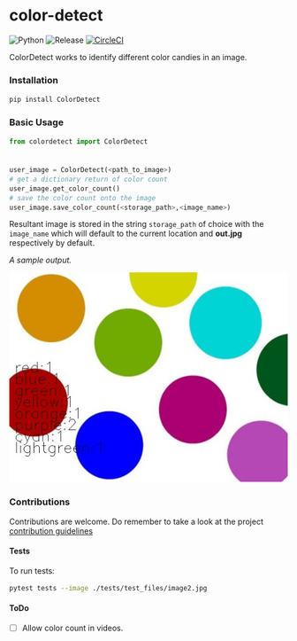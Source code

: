 # color-detect


![Python](https://img.shields.io/badge/Python-3.7-green)
![Release](https://img.shields.io/github/v/release/MarvinKweyu/ColorRecognition?include_prereleases)
[![CircleCI](https://circleci.com/gh/MarvinKweyu/ColorDetect.svg?style=svg)](https://circleci.com/gh/MarvinKweyu/ColorDetect)


ColorDetect works to identify different color candies in an image.




### Installation

```bash
pip install ColorDetect
```

### Basic Usage
```python
from colordetect import ColorDetect


user_image = ColorDetect(<path_to_image>)
# get a dictionary return of color count
user_image.get_color_count()
# save the color count onto the image
user_image.save_color_count(<storage_path>,<image_name>)

```

Resultant image is stored in the string `storage_path` of choice with the `image_name` which will default to the current location and **out.jpg** respectively by default.


 *A sample output.*


![Sample image](./images/out.jpg)



### Contributions

Contributions are welcome.
Do remember to take a look at the project [contribution guidelines](./CONTRIBUTING.md)

#### Tests
To run tests:
```bash
pytest tests --image ./tests/test_files/image2.jpg
```

#### ToDo

- [ ]  Allow color count in videos.

